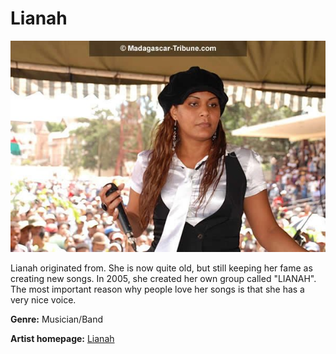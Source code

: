 # Lianah

![Lianah](lianah.jpg)

Lianah originated from. She is now quite old, but still keeping her fame as creating new songs. In 2005, she created her own group called "LIANAH".
The most important reason why people love her songs is that she has a very nice voice.

**Genre:** Musician/Band

**Artist homepage:** [Lianah](https://fr-fr.facebook.com/pg/lianahgassy/about/?ref=page_internal)
